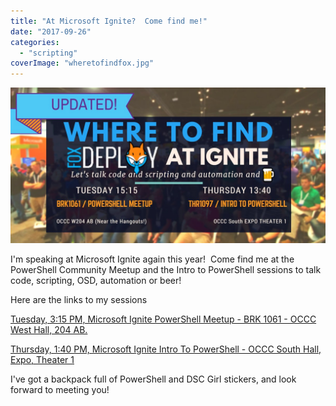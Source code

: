 ```yaml
---
title: "At Microsoft Ignite?  Come find me!"
date: "2017-09-26"
categories: 
  - "scripting"
coverImage: "wheretofindfox.jpg"
---
```


![WhereToFindFox](images/wheretofindfox.jpg)

I'm speaking at Microsoft Ignite again this year!  Come find me at the PowerShell Community Meetup and the Intro to PowerShell sessions to talk code, scripting, OSD, automation or beer!

Here are the links to my sessions

[Tuesday, 3:15 PM, Microsoft Ignite PowerShell Meetup - BRK 1061 - OCCC West Hall, 204 AB.](https://myignite.microsoft.com/sessions/55217?source=sessions)

[Thursday, 1:40 PM, Microsoft Ignite Intro To PowerShell - OCCC South Hall, Expo, Theater 1](https://myignite.microsoft.com/sessions/57470?source=sessions)

I've got a backpack full of PowerShell and DSC Girl stickers, and look forward to meeting you!
